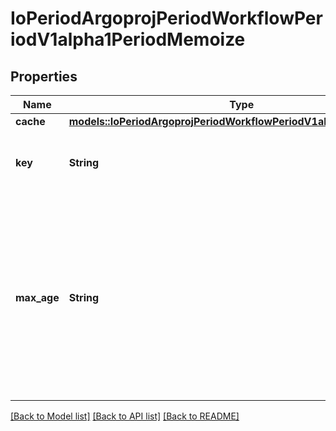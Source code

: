 # IoPeriodArgoprojPeriodWorkflowPeriodV1alpha1PeriodMemoize

## Properties

Name | Type | Description | Notes
------------ | ------------- | ------------- | -------------
**cache** | [**models::IoPeriodArgoprojPeriodWorkflowPeriodV1alpha1PeriodCache**](io.argoproj.workflow.v1alpha1.Cache.md) |  | 
**key** | **String** | Key is the key to use as the caching key | 
**max_age** | **String** | MaxAge is the maximum age (e.g. \"180s\", \"24h\") of an entry that is still considered valid. If an entry is older than the MaxAge, it will be ignored. | 

[[Back to Model list]](../README.md#documentation-for-models) [[Back to API list]](../README.md#documentation-for-api-endpoints) [[Back to README]](../README.md)


